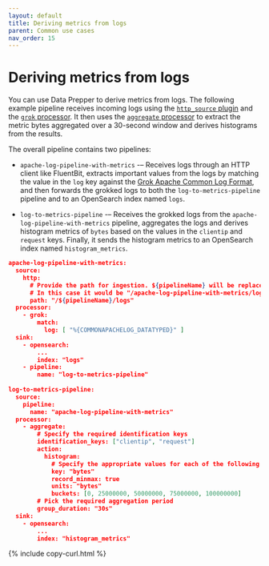 ```yaml
---
layout: default
title: Deriving metrics from logs
parent: Common use cases
nav_order: 15
---
```


# Deriving metrics from logs

You can use Data Prepper to derive metrics from logs. The following example pipeline receives incoming logs using the [`http_source` plugin]({{site.url}}{{site.baseurl}}/data-prepper/pipelines/configuration/sources/http-source) and the [`grok` processor]({{site.url}}{{site.baseurl}}/data-prepper/pipelines/configuration/processors/grok/). It then uses the [`aggregate` processor]({{site.url}}{{site.baseurl}}/data-prepper/pipelines/configuration/processors/aggregate/) to extract the metric bytes aggregated over a 30-second window and derives histograms from the results.

The overall pipeline contains two pipelines:

- `apache-log-pipeline-with-metrics` -– Receives logs through an HTTP client like FluentBit, extracts important values from the logs by matching the value in the `log` key against the [Grok Apache Common Log Format](https://httpd.apache.org/docs/2.4/logs.html#accesslog), and then forwards the grokked logs to both the `log-to-metrics-pipeline` pipeline and to an OpenSearch index named `logs`.

- `log-to-metrics-pipeline` -– Receives the grokked logs from the `apache-log-pipeline-with-metrics` pipeline, aggregates the logs and derives histogram metrics of `bytes` based on the values in the `clientip` and `request` keys. Finally, it sends the histogram metrics to an OpenSearch index named `histogram_metrics`.

```json
apache-log-pipeline-with-metrics:
  source:
    http:
      # Provide the path for ingestion. ${pipelineName} will be replaced with pipeline name configured for this pipeline.
      # In this case it would be "/apache-log-pipeline-with-metrics/logs". This will be the FluentBit output URI value.
      path: "/${pipelineName}/logs"
  processor:
    - grok:
        match:
          log: [ "%{COMMONAPACHELOG_DATATYPED}" ]
  sink:
    - opensearch:
        ...
        index: "logs"
    - pipeline:
        name: "log-to-metrics-pipeline"
        
log-to-metrics-pipeline:
  source:
    pipeline:
      name: "apache-log-pipeline-with-metrics"
  processor:
    - aggregate:
        # Specify the required identification keys
        identification_keys: ["clientip", "request"]
        action:
          histogram:
            # Specify the appropriate values for each of the following fields
            key: "bytes"
            record_minmax: true
            units: "bytes"
            buckets: [0, 25000000, 50000000, 75000000, 100000000]
        # Pick the required aggregation period
        group_duration: "30s"
  sink:
    - opensearch:
        ...
        index: "histogram_metrics"
```
{% include copy-curl.html %}
